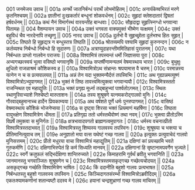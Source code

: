 001  	जनमेजय उवाच ||
001a	अनर्थे जातनिर्बन्धं परार्थे लोभमोहितम् |
001c	अनार्यकेष्वभिरतं मरणे कृतनिश्चयम् ||
002a	ज्ञातीनां दुःखकर्तारं बन्धूनां शोकवर्धनम् |
002c	सुहृदां क्लेशदातारं द्विषतां हर्षवर्धनम् ||
003a	कथं नैनं विमार्गस्थं वारयन्तीह बान्धवाः |
003c	सौहृदाद्वा सुहृत्स्निग्धो भगवान्वा पितामहः ||
004  	वैशम्पायन उवाच || 
004a	उक्तं भगवता वाक्यमुक्तं भीष्मेण यत्क्षमम् |
004c	उक्तं बहुविधं चैव नारदेनापि तच्छृणु ||
005  	नारद उवाच ||
005a	दुर्लभो वै सुहृच्छ्रोता दुर्लभश्च हितः सुहृत् |
005c	तिष्ठते हि सुहृद्यत्र न बन्धुस्तत्र तिष्ठति ||
006a	श्रोतव्यमपि पश्यामि सुहृदां कुरुनन्दन |
006c	न कर्तव्यश्च निर्बन्धो निर्बन्धो हि सुदारुणः ||
007a	अत्राप्युदाहरन्तीममितिहासं पुरातनम् |
007c	यथा निर्बन्धतः प्राप्तो गालवेन पराजयः ||
008a	विश्वामित्रं तपस्यन्तं धर्मो जिज्ञासया पुरा |
008c	अभ्यगच्छत्स्वयं भूत्वा वसिष्ठो भगवानृषिः ||
009a	सप्तर्षीणामन्यतमं वेषमास्थाय भारत |
009c	बुभुक्षुः क्षुधितो राजन्नाश्रमं कौशिकस्य ह ||
010a	विश्वामित्रोऽथ संभ्रान्तः श्रपयामास वै चरुम् |
010c	परमान्नस्य यत्नेन न च स प्रत्यपालयत् ||
011a	अन्नं तेन यदा भुक्तमन्यैर्दत्तं तपस्विभिः |
011c	अथ गृह्यान्नमत्युष्णं विश्वामित्रोऽभ्युपागमत् ||
012a	भुक्तं मे तिष्ठ तावत्त्वमित्युक्त्वा भगवान्ययौ |
012c	विश्वामित्रस्ततो राजन्स्थित एव महाद्युतिः ||
013a	भक्तं प्रगृह्य मूर्ध्ना तद्बाहुभ्यां पार्श्वतोऽगमत् |
013c	स्थितः स्थाणुरिवाभ्याशे निश्चेष्टो मारुताशनः ||
014a	तस्य शुश्रूषणे यत्नमकरोद्गालवो मुनिः |
014c	गौरवाद्बहुमानाच्च हार्देन प्रियकाम्यया ||
015a	अथ वर्षशते पूर्णे धर्मः पुनरुपागमत् |
015c	वासिष्ठं वेषमास्थाय कौशिकं भोजनेप्सया ||
016a	स दृष्ट्वा शिरसा भक्तं ध्रियमाणं महर्षिणा |
016c	तिष्ठता वायुभक्षेण विश्वामित्रेण धीमता ||
017a	प्रतिगृह्य ततो धर्मस्तथैवोष्णं तथा नवम् |
017c	भुक्त्वा प्रीतोऽस्मि विप्रर्षे तमुक्त्वा स मुनिर्गतः ||
018a	क्षत्रभावादपगतो ब्राह्मणत्वमुपागतः |
018c	धर्मस्य वचनात्प्रीतो विश्वामित्रस्तदाभवत् ||
019a	विश्वामित्रस्तु शिष्यस्य गालवस्य तपस्विनः |
019c	शुश्रूषया च भक्त्या च प्रीतिमानित्युवाच तम् ||
019e 	अनुज्ञातो मया वत्स यथेष्टं गच्छ गालव ||
020a	इत्युक्तः प्रत्युवाचेदं गालवो मुनिसत्तमम् |
020c	प्रीतो मधुरया वाचा विश्वामित्रं महाद्युतिम् ||
021a	दक्षिणां कां प्रयच्छामि भवते गुरुकर्मणि |
021c	दक्षिणाभिरुपेतं हि कर्म सिध्यति मानवम् ||
022a	दक्षिणानां हि सृष्टानामपवर्गेण भुज्यते |
022c	स्वर्गे क्रतुफलं सद्भिर्दक्षिणा शान्तिरुच्यते |
022e 	किमाहरामि गुर्वर्थं ब्रवीतु भगवानिति ||
023a	जानमानस्तु भगवाञ्जितः शुश्रूषणेन च |
023c	विश्वामित्रस्तमसकृद्गच्छ गच्छेत्यचोदयत् ||
024a	असकृद्गच्छ गच्छेति विश्वामित्रेण भाषितः |
024c	किं ददानीति बहुशो गालवः प्रत्यभाषत ||
025a	निर्बन्धतस्तु बहुशो गालवस्य तपस्विनः |
025c	किञ्चिदागतसंरम्भो विश्वामित्रोऽब्रवीदिदम् ||
026a	एकतःश्यामकर्णानां शतान्यष्टौ ददस्व मे |
026c	हयानां चन्द्रशुभ्राणां गच्छ गालव माचिरम् ||
